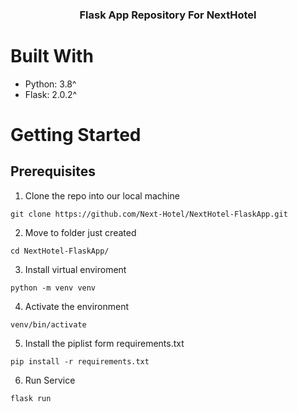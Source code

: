 <h3 align="center">
  Flask App Repository For NextHotel

# Built With

- Python: 3.8^
- Flask: 2.0.2^

# Getting Started

## Prerequisites

1. Clone the repo into our local machine

```
git clone https://github.com/Next-Hotel/NextHotel-FlaskApp.git
```

2. Move to folder just created

```
cd NextHotel-FlaskApp/
```

3. Install virtual enviroment

```
python -m venv venv
```

4. Activate the environment

```
venv/bin/activate
```

5. Install the piplist form requirements.txt

```
pip install -r requirements.txt
```

6. Run Service

```
flask run
```
